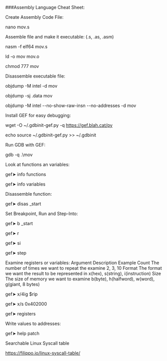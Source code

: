 ###Assembly Language Cheat Sheet:

Create Assembly Code File:

nano mov.s


Assemble file and make it executable: (.s, .as, .asm)

nasm -f elf64 mov.s

ld -o mov mov.o

chmod 777 mov


Disassemble executable file:

objdump -M intel -d mov

objdump -sj .data mov

objdump -M intel --no-show-raw-insn --no-addresses -d mov

Install GEF for easy debugging:

wget -O ~/.gdbinit-gef.py -q https://gef.blah.cat/py

echo source ~/.gdbinit-gef.py >> ~/.gdbinit

Run GDB with GEF:

gdb -q .\mov


Look at functions an variables:

gef➤  info functions

gef➤  info variables

Disassemble function:

gef➤  disas _start

Set Breakpoint, Run and Step-Into:

gef➤  b _start

gef➤  r

gef➤  si

gef➤  step

Examine registers or variables:
Argument 	Description 	Example
Count 	The number of times we want to repeat the examine 	2, 3, 10
Format 	The format we want the result to be represented in 	x(hex), s(string), i(instruction)
Size 	The size of memory we want to examine 	b(byte), h(halfword), w(word), g(giant, 8 bytes)

gef➤  x/4ig $rip

gef➤  x/s 0x402000

gef➤  registers

Write values to addresses:

gef➤  help patch


Searchable Linux Syscall table

https://filippo.io/linux-syscall-table/


